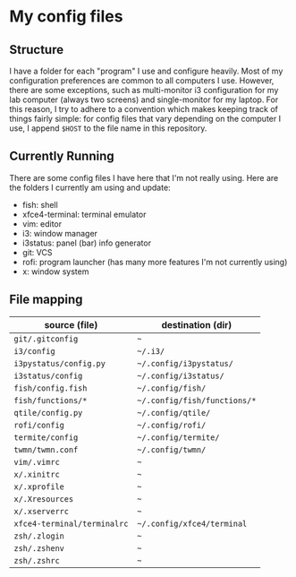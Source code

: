 # My config files

## Structure

I have a folder for each "program" I use and configure heavily. Most of my
configuration preferences are common to all computers I use. However, there are
some exceptions, such as multi-monitor i3 configuration for my lab computer
(always two screens) and single-monitor for my laptop. For this reason, I try
to adhere to a convention which makes keeping track of things fairly simple:
for config files that vary depending on the computer I use, I append `$HOST` to
the file name in this repository.


## Currently Running

There are some config files I have here that I'm not really using. Here are the
folders I currently am using and update:

* fish: shell
* xfce4-terminal: terminal emulator
* vim: editor
* i3: window manager
* i3status: panel (bar) info generator
* git: VCS
* rofi: program launcher (has many more features I'm not currently using)
* x: window system


## File mapping

| source (file)                 | destination (dir)            |
| ----------------------------- | ---------------------------- |
| `git/.gitconfig`              | `~`                          |
| `i3/config`                   | `~/.i3/`                     |
| `i3pystatus/config.py`        | `~/.config/i3pystatus/`      |
| `i3status/config`             | `~/.config/i3status/`        |
| `fish/config.fish`            | `~/.config/fish/`            |
| `fish/functions/*`            | `~/.config/fish/functions/*` |
| `qtile/config.py`             | `~/.config/qtile/`           |
| `rofi/config`                 | `~/.config/rofi/`            |
| `termite/config`              | `~/.config/termite/`         |
| `twmn/twmn.conf`              | `~/.config/twmn/`            |
| `vim/.vimrc`                  | `~`                          |
| `x/.xinitrc`                  | `~`                          |
| `x/.xprofile`                 | `~`                          |
| `x/.Xresources`               | `~`                          |
| `x/.xserverrc`                | `~`                          |
| `xfce4-terminal/terminalrc`   | `~/.config/xfce4/terminal`   |
| `zsh/.zlogin`                 | `~`                          |
| `zsh/.zshenv`                 | `~`                          |
| `zsh/.zshrc`                  | `~`                          |
